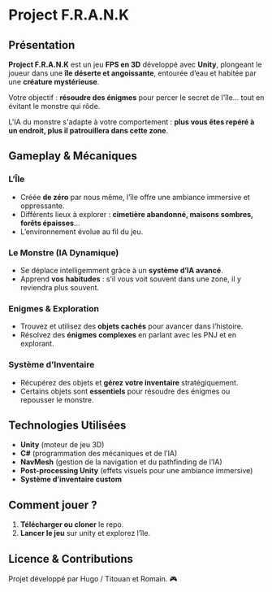 # Project F.R.A.N.K

## Présentation
**Project F.R.A.N.K** est un jeu **FPS en 3D** développé avec **Unity**, plongeant le joueur dans une **île déserte et angoissante**, entourée d’eau et habitée par une **créature mystérieuse**.  

Votre objectif : **résoudre des énigmes** pour percer le secret de l'île… tout en évitant le monstre qui rôde. 

L'IA du monstre s'adapte à votre comportement : **plus vous êtes repéré à un endroit, plus il patrouillera dans cette zone**. 

## Gameplay & Mécaniques
### L’Île
- Créée **de zéro** par nous même, l’île offre une ambiance immersive et oppressante.  
- Différents lieux à explorer : **cimetière abandonné, maisons sombres, forêts épaisses**…  
- L’environnement évolue au fil du jeu.  

### Le Monstre (IA Dynamique)
- Se déplace intelligemment grâce à un **système d’IA avancé**.  
- Apprend **vos habitudes** : s’il vous voit souvent dans une zone, il y reviendra plus souvent. 

### Enigmes & Exploration
- Trouvez et utilisez des **objets cachés** pour avancer dans l’histoire.  
- Résolvez des **énigmes complexes** en parlant avec les PNJ et en explorant.

### Système d’Inventaire
- Récupérez des objets et **gérez votre inventaire** stratégiquement.  
- Certains objets sont **essentiels** pour résoudre des énigmes ou repousser le monstre.  

## Technologies Utilisées
- **Unity** (moteur de jeu 3D)  
- **C#** (programmation des mécaniques et de l’IA)  
- **NavMesh** (gestion de la navigation et du pathfinding de l’IA)  
- **Post-processing Unity** (effets visuels pour une ambiance immersive)  
- **Système d’inventaire custom**  

## Comment jouer ?
1. **Télécharger ou cloner** le repo.  
2. **Lancer le jeu** sur unity et explorez l’île. 

## Licence & Contributions
Projet développé par Hugo / Titouan et Romain. 🎮  
